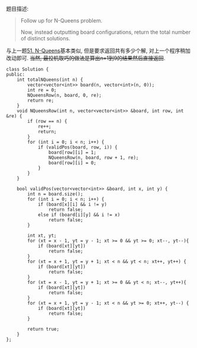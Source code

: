 题目描述:

>Follow up for N-Queens problem.
>
>Now, instead outputting board configurations, return the total number of distinct solutions.

与上一题[51. N-Queens](http://xiadong.info/2016/08/leetcode-51-n-queens/)基本类似, 但是要求返回共有多少个解, 对上一个程序稍加改动即可. ~~当然, 最投机取巧的做法是算出n=1到9的结果然后直接返回~~.

    class Solution {
    public:
        int totalNQueens(int n) {
            vector<vector<int>> board(n, vector<int>(n, 0));
            int re = 0;
            NQueensRow(n, board, 0, re);
            return re;
        }
        void NQueensRow(int n, vector<vector<int>> &board, int row, int &re) {
            if (row == n) {
                re++;
                return;
            }
            for (int i = 0; i < n; i++) {
                if (validPos(board, row, i)) {
                    board[row][i] = 1;
                    NQueensRow(n, board, row + 1, re);
                    board[row][i] = 0;
                }
            }
        }

        bool validPos(vector<vector<int>> &board, int x, int y) {
            int n = board.size();
            for (int i = 0; i < n; i++) {
                if (board[x][i] && i != y)
                    return false;
                else if (board[i][y] && i != x)
                    return false;
            }

            int xt, yt;
            for (xt = x - 1, yt = y - 1; xt >= 0 && yt >= 0; xt--, yt--){
                if (board[xt][yt])
                    return false;
            }
            for (xt = x + 1, yt = y + 1; xt < n && yt < n; xt++, yt++) {
                if (board[xt][yt])
                    return false;
            }
            for (xt = x - 1, yt = y + 1; xt >= 0 && yt < n; xt--, yt++){
                if (board[xt][yt])
                    return false;
            }
            for (xt = x + 1, yt = y - 1; xt < n && yt >= 0; xt++, yt--) {
                if (board[xt][yt])
                    return false;
            }

            return true;
        }
    };